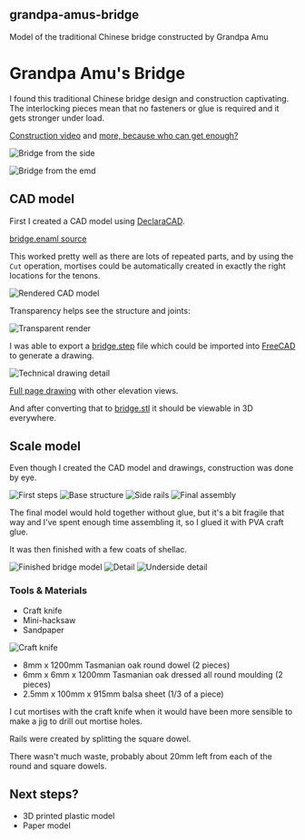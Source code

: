 ## grandpa-amus-bridge

Model of the traditional Chinese bridge constructed by Grandpa Amu

# Grandpa Amu's Bridge

I found this traditional Chinese bridge design and construction
captivating.  The interlocking pieces mean that no fasteners or glue
is required and it gets stronger under load.

[Construction video](https://www.youtube.com/watch?v=PYkgEf3eWqA) and
[more, because who can get enough?](https://www.youtube.com/watch?v=iSPAK3mcI3c)

![Bridge from the side](photos/side.jpg)

![Bridge from the emd](photos/end.jpg)


## CAD model

First I created a CAD model using
[DeclaraCAD](https://declaracad.com/).

[bridge.enaml source](https://github.com/tompaton/grandpa-amus-bridge/blob/master/src/bridge.enaml)

This worked pretty well as there are lots of repeated parts, and by
using the `Cut` operation, mortises could be automatically created in
exactly the right locations for the tenons.

![Rendered CAD model](output/bridge-render.png)

Transparency helps see the structure and joints:

![Transparent render](output/bridge-render-transparent.png)

I was able to export a [bridge.step](output/bridge.step) file which
could be imported into [FreeCAD](https://www.freecadweb.org/) to
generate a drawing.

![Technical drawing detail](output/bridge-drawing.png)

[Full page drawing](output/bridge-drawing.pdf) with other elevation views.

And after converting that to
[bridge.stl](https://github.com/tompaton/grandpa-amus-bridge/blob/master/output/bridge.stl)
it should be viewable in 3D everywhere.

## Scale model

Even though I created the CAD model and drawings, construction was
done by eye.

![First steps](photos/20200711_163831.jpg)
![Base structure](photos/20200717_223040.jpg)
![Side rails](photos/20200811_224754.jpg)
![Final assembly](photos/20200819_222255.jpg)

The final model would hold together without glue, but it's a bit
fragile that way and I've spent enough time assembling it, so I glued
it with PVA craft glue.

It was then finished with a few coats of shellac.

![Finished bridge model](photos/20200822_103315.jpg)
![Detail](photos/20200822_103328.jpg)
![Underside detail](photos/20200822_103346.jpg)

### Tools & Materials

* Craft knife
* Mini-hacksaw
* Sandpaper

![Craft knife](photos/20200822_163449.jpg)

* 8mm x 1200mm Tasmanian oak round dowel (2 pieces)
* 6mm x 6mm x 1200mm Tasmanian oak dressed all round moulding (2 pieces)
* 2.5mm x 100mm x 915mm balsa sheet (1/3 of a piece)

I cut mortises with the craft knife when it would have been more
sensible to make a jig to drill out mortise holes.

Rails were created by splitting the square dowel.

There wasn't much waste, probably about 20mm left from each of the
round and square dowels.

## Next steps?

* 3D printed plastic model
* Paper model
